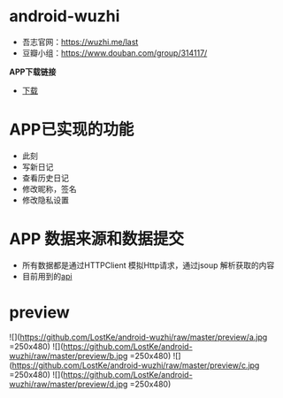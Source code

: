 # android-wuzhi
* 吾志官网：https://wuzhi.me/last
* 豆瓣小组：https://www.douban.com/group/314117/

**APP下载链接**
- [下载](https://github.com/LostKe/android-wuzhi/raw/master/app-release.apk)
# APP已实现的功能

* 此刻
* 写新日记
* 查看历史日记
* 修改昵称，签名
* 修改隐私设置

# APP 数据来源和数据提交

* 所有数据都是通过HTTPClient 模拟Http请求，通过jsoup 解析获取的内容
* 目前用到的[api](https://github.com/LostKe/android-wuzhi/blob/master/app/src/main/java/zs/com/wuzhi/util/Constant.java)

# preview

![](https://github.com/LostKe/android-wuzhi/raw/master/preview/a.jpg =250x480)
![](https://github.com/LostKe/android-wuzhi/raw/master/preview/b.jpg =250x480)
![](https://github.com/LostKe/android-wuzhi/raw/master/preview/c.jpg =250x480)
![](https://github.com/LostKe/android-wuzhi/raw/master/preview/d.jpg =250x480)



